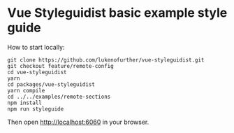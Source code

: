 # Vue Styleguidist basic example style guide

How to start locally:

```
git clone https://github.com/lukenofurther/vue-styleguidist.git
git checkout feature/remote-config
cd vue-styleguidist
yarn
cd packages/vue-styleguidist
yarn compile
cd ../../examples/remote-sections
npm install
npm run styleguide
```

Then open [http://localhost:6060](http://localhost:6060) in your browser.
